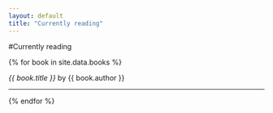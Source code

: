 ```yaml
---
layout: default
title: "Currently reading"
---
```

#Currently reading

{% for book in site.data.books %}
  <p>
    <cite>{{ book.title }}</cite> by {{ book.author }}
  </p>

<hr>
{% endfor %}